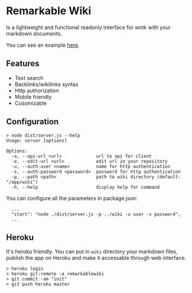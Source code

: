 # Remarkable Wiki

Is a lightweight and functional readonly interface for wotk with your markdown documents.

You can see an example [here](https://remarkablewiki.herokuapp.com/).

## Features

 - Text search
 - Backlinks/wikilinks syntax
 - Http authorization
 - Mobile friendly
 - Cusomizable

## Configuration

```
> node dist/server.js --help
Usage: server [options]

Options:
  -a, --api-url <url>             url to api for client
  -e, --edit-url <url>            edit url in your repository
  -u, --auth-user <name>          name for http authentication
  -s, --auth-password <password>  password for http authentication
  -p, --path <path>               path to wiki directory (default: "/app/wiki")
  -h, --help                      display help for command
```

You can configure all the parameters in package.json:

```
  ...
  "start": "node ./dist/server.js -p ../wiki -u user -s password",
  ...
```

## Heroku

It's heroku friendly. You can put in `wiki` directory your markdown files, publish the app on Heroku and make it accessable through web interface.

```
> heroku login
> heroku git:remote -a remarkablewiki
> git commit -am "init"
> git push heroku master
```

